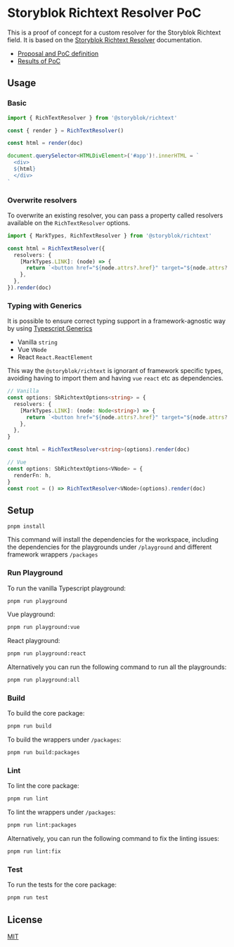 # Storyblok Richtext Resolver PoC

This is a proof of concept for a custom resolver for the Storyblok Richtext field. It is based on the [Storyblok Richtext Resolver](https://www.storyblok.com/docs/guide/rich-text-field) documentation.

- [Proposal and PoC definition](https://www.notion.so/storyblok/RichText-d6334cacdd1946148a3992bcfca851a1?pvs=4)
- [Results of PoC](https://www.notion.so/storyblok/RichText-d6334cacdd1946148a3992bcfca851a1?pvs=4#37503f50422d41e29760fc5fc0dd91e2)

## Usage

### Basic

```ts
import { RichTextResolver } from '@storyblok/richtext'

const { render } = RichTextResolver()

const html = render(doc)

document.querySelector<HTMLDivElement>('#app')!.innerHTML = `
  <div>
  ${html}
  </div>
`
```

### Overwrite resolvers

To overwrite an existing resolver, you can pass a property called resolvers available on the `RichTextResolver` options.

```ts
import { MarkTypes, RichTextResolver } from '@storyblok/richtext'

const html = RichTextResolver({
  resolvers: {
    [MarkTypes.LINK]: (node) => {
      return `<button href="${node.attrs?.href}" target="${node.attrs?.target}">${node.children}</button>`
    },
  },
}).render(doc)
```

### Typing with Generics

It is possible to ensure correct typing support in a framework-agnostic way by using [Typescript Generics](https://www.typescriptlang.org/docs/handbook/2/generics.html)

- Vanilla `string`
- Vue `VNode`
- React `React.ReactElement`

This way the `@storyblok/richtext` is ignorant of framework specific types, avoiding having to import them and having `vue` `react` etc as dependencies.

```ts
// Vanilla
const options: SbRichtextOptions<string> = {
  resolvers: {
    [MarkTypes.LINK]: (node: Node<string>) => {
      return `<button href="${node.attrs?.href}" target="${node.attrs?.target}">${node.children}</button>`
    },
  },
}

const html = RichTextResolver<string>(options).render(doc)
```

```ts
// Vue
const options: SbRichtextOptions<VNode> = {
  renderFn: h,
}
const root = () => RichTextResolver<VNode>(options).render(doc)
```

## Setup

```
pnpm install
```

This command will install the dependencies for the workspace, including the dependencies for the playgrounds under `/playground` and different framework wrappers `/packages`

### Run Playground

To run the vanilla Typescript playground:

```bash
pnpm run playground
```

Vue playground:

```bash
pnpm run playground:vue
```

React playground:

```bash
pnpm run playground:react
```

Alternatively you can run the following command to run all the playgrounds:

```bash
pnpm run playground:all
```

### Build

To build the core package:

```bash
pnpm run build
```

To build the wrappers under `/packages`:

```bash
pnpm run build:packages
```

### Lint

To lint the core package:

```bash
pnpm run lint
```

To lint the wrappers under `/packages`:

```bash
pnpm run lint:packages
```

Alternatively, you can run the following command to fix the linting issues:

```bash
pnpm run lint:fix
```

### Test

To run the tests for the core package:

```bash
pnpm run test
```

## License

[MIT](/LICENSE)
